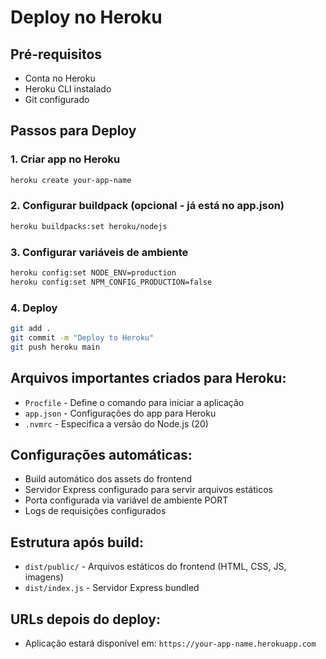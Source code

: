 # Deploy no Heroku

## Pré-requisitos
- Conta no Heroku
- Heroku CLI instalado
- Git configurado

## Passos para Deploy

### 1. Criar app no Heroku
```bash
heroku create your-app-name
```

### 2. Configurar buildpack (opcional - já está no app.json)
```bash
heroku buildpacks:set heroku/nodejs
```

### 3. Configurar variáveis de ambiente
```bash
heroku config:set NODE_ENV=production
heroku config:set NPM_CONFIG_PRODUCTION=false
```

### 4. Deploy
```bash
git add .
git commit -m "Deploy to Heroku"
git push heroku main
```

## Arquivos importantes criados para Heroku:
- `Procfile` - Define o comando para iniciar a aplicação
- `app.json` - Configurações do app para Heroku
- `.nvmrc` - Especifica a versão do Node.js (20)

## Configurações automáticas:
- Build automático dos assets do frontend
- Servidor Express configurado para servir arquivos estáticos
- Porta configurada via variável de ambiente PORT
- Logs de requisições configurados

## Estrutura após build:
- `dist/public/` - Arquivos estáticos do frontend (HTML, CSS, JS, imagens)
- `dist/index.js` - Servidor Express bundled

## URLs depois do deploy:
- Aplicação estará disponível em: `https://your-app-name.herokuapp.com`